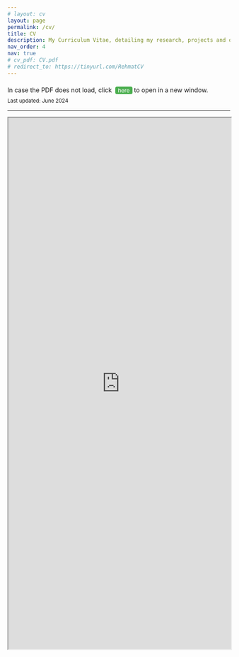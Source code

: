 ```yaml
---
# layout: cv
layout: page
permalink: /cv/
title: CV
description: My Curriculum Vitae, detailing my research, projects and other experiences.
nav_order: 4
nav: true
# cv_pdf: CV.pdf
# redirect_to: https://tinyurl.com/RehmatCV
---
```


<!-- https://drive.google.com/file/d/1n66AEPDVcZ9SJzgoBOQiw0sut9mPGPVR/view?usp=share_link -->
<div class="tba">
In case the PDF does not load, click &nbsp;<button onclick="window.open('https://tinyurl.com/RehmatCV')" class="greenbutton">here</button> to open in a new window.
</div>


<div class="tba"><small>Last updated: June 2024</small></div>
<hr>
<!-- <embed src="../assets/pdf/CV.pdf" width="100%" height="1200px" type="application/pdf">
<hr> -->



<iframe
  src="https://drive.google.com/file/d/1n66AEPDVcZ9SJzgoBOQiw0sut9mPGPVR/preview#page=1&view=fitH"
  width="100%"
  height="1200px"
  sallow="autoplay"
></iframe>

<style>
.greenbutton {
  background-color: #4CAF50;
  color: white;
  /* padding: 14px 20px; */
  margin: 8px 0;
  border: none;
  border-radius: 4px;
  cursor: pointer;
}

.greenbutton:hover {
  background-color: #45a049;
}
</style>